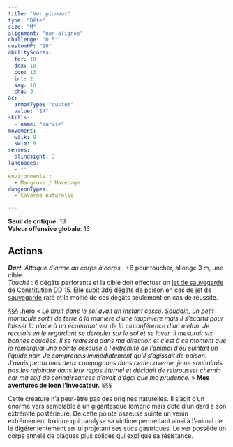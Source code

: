 ```yaml
---
title: "Ver piqueur"
type: "Bête"
size: "M"
alignment: "non-alignée"
challenge: "0.5"
customHP: "16"
abilityScores:
  for: 10
  dex: 18
  con: 13
  int: 2
  sag: 10
  cha: 3
ac:
  armorType: "custom"
  value: "14"
skills:
  - name: "survie"
movement:
  walk: 9
  swim: 9
senses:
  blindsight: 3
languages:
  - ""
environments::
  - Mangrove / Marécage
dungeonTypes:
  - Caverne naturelle

---
```

**Seuil de critique**: 13          
**Valeur offensive globale**: 16    
## Actions
_**Dart**_. _Attaque d'arme au corps à corps_ : +6 pour toucher, allonge 3 m, une cible.  
_Touché_ : 6 dégâts perforants et la cible doit effectuer un [jet de sauvegarde](/utiliser-les-caracteristiques/#jets-de-sauvegarde) de Constitution DD 15. Elle subit 3d6 dégâts de poison en cas de [jet de sauvegarde](/utiliser-les-caracteristiques/#jets-de-sauvegarde) raté et la moitié de ces dégâts seulement en cas de réussite.

§§§ .hero
« *Le bruit dans le sol avait un instant cessé. Soudain, un petit monticule sortit de terre à la manière d’une taupinière mais il s’écarta pour laisser la place à un écoeurant ver de la circonférence d’un melon. Je reculais en le regardant se dérouler sur le sol et se lover. Il mesurait six bonnes coudées. Il se redressa dans ma direction et c’est à ce moment que je remarquai une pointe osseuse à l’extrémité de l’animal d’où suintait un liquide noir. Je comprenais immédiatement qu’il s’agissait de poison. J’avais perdu mes deux compagnons dans cette caverne, je ne souhaitais pas les rejoindre dans leur repos éternel et décidait de rebrousser chemin car ma soif de connaissances n’avait d’égal que ma prudence.* »
**Mes aventures de Ioen l’Invocateur.**
§§§

Cette créature n’a peut-être pas des origines naturelles. Il s’agit d’un énorme vers semblable à un gigantesque lombric mais doté d’un dard à son extrémité postérieure. De cette pointe osseuse suinte un venin extrêmement toxique qui paralyse sa victime permettant ainsi à l’animal de le digérer lentement en lui projetant ses sucs gastriques. Le ver possède un corps annelé de plaques plus solides qui explique sa résistance.
